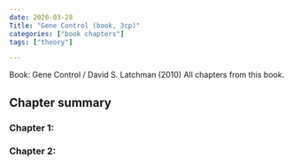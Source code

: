 ```yaml
---
date: 2020-03-28
Title: "Gene Control (book, 3cp)"
categories: ["book chapters"]
tags: ["theory"]

---
```


Book: Gene Control / David S. Latchman (2010)
All chapters from this book.

## Chapter summary

### Chapter 1: 

### Chapter 2: 
